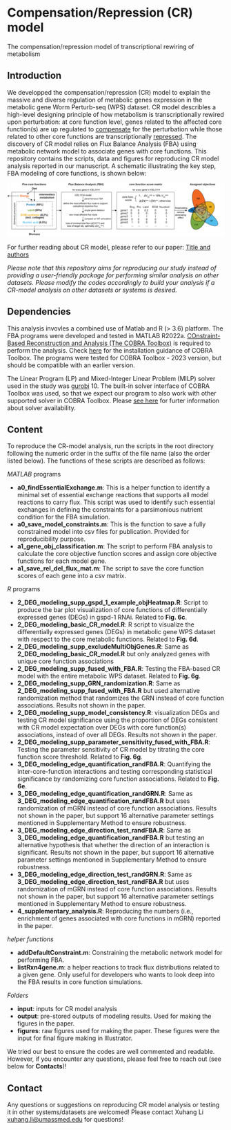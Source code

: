 # Compensation/Repression (CR) model
The compensation/repression model of transcriptional rewiring of metabolism

## Introduction 
We developped the compensation/repression (CR) model to explain the massive and diverse regulation of metabolic genes expression in the metabolic gene Worm Perturb-seq (WPS) dataset. CR model describles a high-level designing principle of how metabolism is transcriptionally rewired upon perturbation: at core function level, genes related to the affected core function(s) are up regulated to <ins>compensate</ins> for the perturbation while those related to other core functions are transcriptionally <ins>repressed</ins>. The discovery of CR model relies on Flux Balance Analysis (FBA) using metabolic network model to associate genes with core functions. This repository contains the scripts, data and figures for reproducing CR model analysis reported in our manuscript. A schematic illustrating the key step, FBA modeling of core functions, is shown below:

<img src="figures/FBA_cartoon.png" width="1000"/>

For further reading about CR model, please refer to our paper: 
[Title and authors](https://bioRxiv_link)

_Please note that this repository aims for reproducing our study instead of providing a user-friendly package for performing similar analysis on other datasets. Please modify the codes accordingly to build your analysis if a CR-model analysis on other datasets or systems is desired._

## Dependencies 
This analysis invovles a combined use of Matlab and R (> 3.6) platform. The FBA programs were developed and tested in MATLAB R2022a. [COnstraint-Based Reconstruction and Analysis (The COBRA Toolbox)](https://opencobra.github.io/cobratoolbox/stable/) is required to perform the analysis. Check [here](https://opencobra.github.io/cobratoolbox/stable/installation.html) for the installation guidance of COBRA Toolbox. The programs were tested for COBRA Toolbox - 2023 version, but should be compatible with an earlier version. 

The Linear Program (LP) and Mixed-Integer Linear Problem (MILP) solver used in the study was [gurobi](http://gurobi.com) 10. The built-in solver interface of COBRA Toolbox was used, so that we expect our program to also work with other supported solver in COBRA Toolbox. Please [see here](https://opencobra.github.io/cobratoolbox/stable/installation.html#solver-installation) for furter information about solver availability. 

## Content 
To reproduce the CR-model analysis, run the scripts in the root directory following the numeric order in the suffix of the file name (also the order listed below). The functions of these scripts are described as follows:

_MATLAB_ programs
* __a0_findEssentialExchange.m__: This is a helper function to identify a minimal set of essential exchange reactions that supports all model reactions to carry flux. This script was used to identify such essential exchanges in defining the constraints for a parsimonious nutrient condition for the FBA simulation.
* __a0_save_model_constraints.m__: This is the function to save a fully constrained model into csv files for publication. Provided for reproducibility purpose.
* __a1_gene_obj_classification.m__: The script to perform FBA analysis to calculate the core objective function scores and assign core objective functions for each model gene.
* __a1_save_rel_del_flux_mat.m__: The script to save the core function scores of each gene into a csv matrix.

_R_ programs
* __2_DEG_modeling_supp_gspd_1_example_objHeatmap.R__: Script to produce the bar plot visualization of core functions of differentially expressed genes (DEGs) in gspd-1 RNAi. Related to **Fig. 6c**. 
* __2_DEG_modeling_basic_CR_model.R__: R script to visualize the differentially expressed genes (DEGs) in metabolic gene WPS dataset with respect to the core metabolic functions. Related to **Fig. 6d**.
* __2_DEG_modeling_supp_excludeMultiObjGenes.R__: Same as __2_DEG_modeling_basic_CR_model.R__ but only analyzed genes with unique core function associations
* __2_DEG_modeling_supp_fused_with_FBA.R__: Testing the FBA-based CR model with the entire metabolic WPS dataset. Related to **Fig. 6g**.
* __2_DEG_modeling_supp_GRN_randomization.R__: Same as __2_DEG_modeling_supp_fused_with_FBA.R__ but used alternative randomization method that randomizes the GRN instead of core function associations. Results not shown in the paper.
* __2_DEG_modeling_supp_model_consistency.R__: visualization DEGs and testing CR model significance using the proportion of DEGs consistent with CR model expectation over DEGs with core function(s) associations, instead of over all DEGs. Results not shown in the paper.
* __2_DEG_modeling_supp_parameter_sensitivity_fused_with_FBA.R__: Testing the parameter sensitivity of CR model by titrating the core function score threshold. Related to **Fig. 6g**.
* __3_DEG_modeling_edge_quantification_randFBA.R__: Quantifying the inter-core-function interactions and testing corresponding statistical significance by randomizing core function associations. Related to **Fig. 6e**.
* __3_DEG_modeling_edge_quantification_randGRN.R__: Same as __3_DEG_modeling_edge_quantification_randFBA.R__ but uses randomization of mGRN instead of core function associations. Results not shown in the paper, but support 16 alternative parameter settings mentioned in Supplementary Method to ensure robustness.
* __3_DEG_modeling_edge_direction_test_randFBA.R__: Same as __3_DEG_modeling_edge_quantification_randFBA.R__ but testing an alternative hypothesis that whether the direction of an interaction is significant. Results not shown in the paper, but support 16 alternative parameter settings mentioned in Supplementary Method to ensure robustness.
* __3_DEG_modeling_edge_direction_test_randGRN.R__: Same as __3_DEG_modeling_edge_direction_test_randFBA.R__ but uses randomization of mGRN instead of core function associations. Results not shown in the paper, but support 16 alternative parameter settings mentioned in Supplementary Method to ensure robustness.
* __4_supplementary_analysis.R__: Reproducing the numbers (i.e., enrichment of genes associated with core functions in mGRN) reported in the paper.

_helper functions_
* __addDefaultConstraint.m__: Constraining the metabolic network model for performing FBA.
* __listRxn4gene.m__: a helper reactions to track flux distributions related to a given gene. Only useful for developers who wants to look deep into the FBA results in core function simulations.

_Folders_
* __input__: inputs for CR model analysis
* __output__: pre-stored outputs of modeling results. Used for making the figures in the paper.
* __figures__: raw figures used for making the paper. These figures were the input for final figure making in Illustrator.

We tried our best to ensure the codes are well commented and readable. However, if you encounter any questions, please feel free to reach out (see below for __Contacts__)!

## Contact

Any questions or suggestions on reproducing CR model analysis or testing it in other systems/datasets are welcomed! Please contact Xuhang Li [xuhang.li\@umassmed.edu](mailto:xuhang.li@umassmed.edu) for questions!
